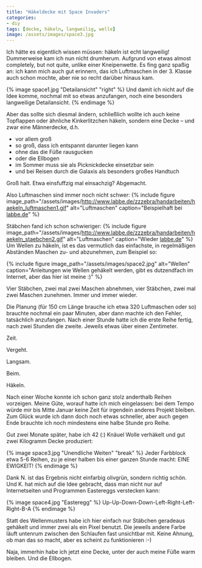 ```yaml
---
title: "Häkeldecke mit Space Invaders"
categories:
- diy
tags: [decke, häkeln, langweilig, welle]
image: /assets/images/space3.jpg
---
```

Ich hätte es eigentlich wissen müssen: häkeln ist echt langweilig! Dummerweise kam ich nun nicht drumherum.
Aufgrund von etwas almost completely, but not quite, unlike einer Kneipenwette. Es fing ganz spaßig an: ich kann mich auch gut erinnern, das ich Luftmaschen in der 3. Klasse auch schon mochte, aber nie so recht darüber hinaus kam.

{% image space1.jpg "Detailansicht" "right" %}
Und damit ich nicht auf die Idee komme, nochmal mit so etwas anzufangen, noch eine besonders langweilige Detailansicht.
{% endimage %}

Aber das sollte sich diesmal ändern, schließlich wollte ich auch keine Topflappen oder ähnliche Kinkerlitzchen häkeln, sondern eine Decke – und zwar eine Männerdecke, d.h.

- vor allem groß
- so groß, dass ich entspannt darunter liegen kann
- ohne das die Füße rausgucken
- oder die Ellbogen
- im Sommer muss sie als Picknickdecke einsetzbar sein
- und bei Reisen durch die Galaxis als besonders großes Handtuch

Groß halt. Etwa einsfuffzig mal einsachzig? Abgemacht.

Also Luftmaschen sind immer noch nicht schwer:
{% include figure image_path="/assets/images/http://www.labbe.de/zzzebra/handarbeiten/haekeln_luftmaschen1.gif" alt="Luftmaschen" caption="Beispielhaft bei [labbe.de](http://www.labbe.de)" %}

Stäbchen fand ich schon schwieriger:
{% include figure image_path="/assets/images/http://www.labbe.de/zzzebra/handarbeiten/haekeln_staebchen2.gif" alt="Luftmaschen" caption="Wieder [labbe.de](http://www.labbe.de)" %}
Um Wellen zu häkeln, ist es das vermutlich das einfachste, in regelmäßigen Abständen
Maschen zu- und abzunehmen, zum Beispiel so:

{% include figure image_path="/assets/images/space2.jpg" alt="Wellen" caption="Anleitungen wie Wellen gehäkelt werden, gibt es dutzendfach im Internet, aber das hier ist meine :)" %}

Vier Stäbchen, zwei mal zwei Maschen abnehmen, vier Stäbchen, zwei mal zwei Maschen zunehmen. Immer und immer wieder.

Die Planung (für 150 cm Länge brauche ich etwa 320 Luftmaschen oder so) brauchte nochmal ein paar Minuten, aber dann machte ich den Fehler, tatsächlich anzufangen. Nach einer Stunde hatte ich die erste Reihe fertig, nach zwei Stunden die zweite. Jeweils etwas über einen Zentimeter.

Zeit.

Vergeht.

Langsam.

Beim.

Häkeln.

<p class="clearfix"></p>
Nach einer Woche konnte ich schon ganz stolz anderthalb Reihen vorzeigen.
Meine Güte, worauf hatte ich mich eingelassen: bei dem Tempo würde mir bis Mitte Januar keine Zeit für irgendein anderes Projekt bleiben. Zum Glück wurde ich dann doch noch etwas schneller, aber auch gegen Ende brauchte ich noch mindestens eine halbe Stunde pro Reihe.

Gut zwei Monate später, habe ich 42 (:) Knäuel Wolle verhäkelt und gut zwei Kilogramm Decke produziert:

{% image space3.jpg "Unendliche Weiten" "break" %}
Jeder Farbblock etwa 5-6 Reihen, zu je einer halben bis einer ganzen Stunde macht: EINE EWIGKEIT!
{% endimage %}

Dank N. ist das Ergebnis nicht einfarbig olivgrün, sondern richtig schön. Und K. hat mich auf die Idee gebracht, dass man nicht nur auf Internetseiten und Programmen Eastereggs verstecken kann:

{% image space4.jpg "Easteregg" %}
Up-Up-Down-Down-Left-Right-Left-Right-B-A
{% endimage %}


Statt des Wellenmusters habe ich hier einfach nur Stäbchen geradeaus gehäkelt und immer zwei als ein Pixel benutzt. Die jeweils andere Farbe läuft untenrum zwischen den Schlaufen fast unsichtbar mit. Keine Ahnung, ob man das so macht, aber es scheint zu funktionieren :-)

Naja, immerhin habe ich jetzt eine Decke, unter der auch meine Füße warm bleiben. Und die Ellbogen.

